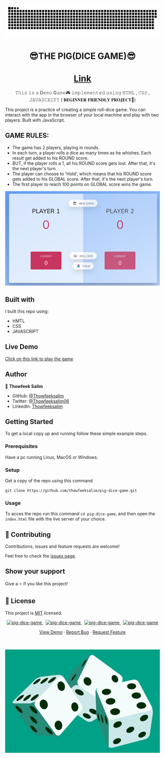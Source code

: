 
<a href=#><img src="snake.svg"></a>
<br>
<h1 align="center"> <strong> 😎THE PIG(DICE GAME)😎 </strong> </h1> 
<h1 align="center"><a href="https://thowfeeksalim.github.io/pig-dice-game">Link</a></h1>
<p align="center">
𝚃𝚑𝚒𝚜 𝚒𝚜 𝚊 D𝚎𝚖𝚘 G𝚊𝚖𝚎🎮 𝚒𝚖𝚙𝚕𝚎𝚖𝚎𝚗𝚝𝚎𝚍 𝚞𝚜𝚒𝚗𝚐 𝙷𝚃𝙼𝙻 , 𝙲𝚂𝚂 , 𝙹𝙰𝚅𝙰𝚂𝙲𝚁𝙸𝙿𝚃  ( 𝐁𝐄𝐆𝐈𝐍𝐍𝐄𝐑 𝐅𝐑𝐈𝐄𝐍𝐃𝐋𝐘 𝐏𝐑𝐎𝐉𝐄𝐂𝐓🧒)
</p>

This project is a practice of creating a simple roll-dice game. You can interact with the app in the browser of your local machine and play with two players.
Built with JavaScript.

## GAME RULES:

- The game has 2 players, playing in rounds.
- In each turn, a player rolls a dice as many times as he whishes. 
Each result get added to his ROUND score.
- BUT, if the player rolls a 1, all his ROUND score gets lost. 
After that, it's the next player's turn.
- The player can choose to 'Hold', which means that his ROUND score 
gets added to his GLOBAL score. After that, it's the next player's turn.
- The first player to reach 100 points on GLOBAL score wins the game.

![screenshot](screenshot.png)

## Built with

I built this repo using:

 - HMTL
 - CSS
 - JAVASCRIPT

## Live Demo

[Click on this link to play the game](https://github.com/thowfeeksalim/pig-dice-game)

 ## Author

👤 **Thowfeek Salim**

- GitHub: [@Thowfeeksalim](https://github.com/thowfeeksalim)
- Twitter: [@Thowfeeksalim06](https://twitter.com/thowfeeksalim6) 
- LinkedIn: [Thowfeeksalim](https://www.linkedin.com/in/thowfeek-salim-294760211) 

## Getting Started

To get a local copy up and running follow these simple example steps.

### Prerequisites

Have a pc running Linux, MacOS or Windows.

### Setup

Get a copy of the repo using this command

`git clone https://github.com/thowfeeksalim/pig-dice-game.git`

### Usage

To acces the repo run this command `cd pig-dice-game`, and then open the `index.html` file with the live server of your choice.


## 🤝 Contributing

Contributions, issues and feature requests are welcome!

Feel free to check the [issues page](https://github.com/thowfeeksalim/pig-dice-game/issues).

## Show your support

Give a ⭐️ if you like this project!


## 📝 License

This project is [MIT](https://opensource.org/licenses/MIT) licensed.



                                            
<p align="center">                   
<a href="https://github.com/thowfeeksalim/pig-dice-game/fork" target="blank">            
<img src="https://img.shields.io/github/forks/thowfeeksalim/pig-dice-game?style=flat-square" alt="pig-dice-game"/>
</a>&nbsp;
<a href="https://github.com/thowfeeksalim/pig-dice-game/stargazers" target="blank">
<img src="https://img.shields.io/github/stars/thowfeeksalim/pig-dice-game?style=flat-square" alt="pig-dice-game"/>
</a>&nbsp;
<a href="https://github.com/thowfeeksalim/pig-dice-game/issues" target="blank">
<img src="https://img.shields.io/github/issues/thowfeeksalim/pig-dice-game?style=flat-square" alt="pig-dice-game"/>
</a>&nbsp;
<a href="https://github.com/thowfeeksalim/pig-dice-game/pulls" target="blank">
<img src="https://img.shields.io/github/issues-pr/thowfeeksalim/pig-dice-game?style=flat-square" alt="pig-dice-game"/>
</a>
</p>
 
<p align="center">
  <a href="https://thowfeeksalim.github.io/pig-dice-game" target="blank">View Demo</a>
  ·
  <a href="https://github.com/thowfeeksalim/pig-dice-game/issues/new/choose">Report Bug</a>
  ·
  <a href="https://github.com/thowfeeksalim/pig-dice-game/issues/new/choose">Request Feature</a>
</p>
<br>
<br>
<img align="center" alt="coding is fun" width="" src="dice.gif">
